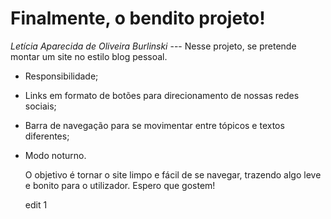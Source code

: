 
# Finalmente, o bendito projeto!
*Letícia Aparecida de Oliveira Burlinski* 
  --- Nesse projeto, se pretende montar um site no estilo blog pessoal.
- Responsibilidade;
- Links em formato de botões para direcionamento de nossas redes sociais;
- Barra de navegação para se movimentar entre tópicos e textos diferentes;
- Modo noturno.

  O objetivo é tornar o site limpo e fácil de se navegar, trazendo algo leve e bonito para o utilizador. Espero que gostem!

  edit 1
